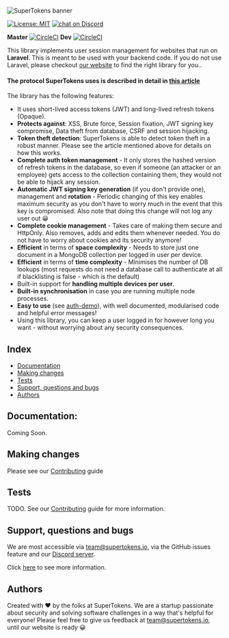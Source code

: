 ![SuperTokens banner](https://raw.githubusercontent.com/supertokens/supertokens-logo/master/images/Artboard%20%E2%80%93%2027%402x.png)

[![License: MIT](https://img.shields.io/badge/License-MIT-brightgreen.svg)](https://github.com/supertokens/supertokens-laravel-ref-jwt/blob/master/LICENSE)
<a href="https://supertokens.io/discord">
        <img src="https://img.shields.io/discord/603466164219281420.svg?logo=discord"
            alt="chat on Discord"></a>

**Master**
[![CircleCI](https://circleci.com/gh/supertokens/supertokens-laravel-ref-jwt.svg?style=svg)](https://circleci.com/gh/supertokens/supertokens-laravel-ref-jwt)
**Dev**
[![CircleCI](https://circleci.com/gh/supertokens/supertokens-laravel-ref-jwt/tree/dev.svg?style=svg)](https://circleci.com/gh/supertokens/supertokens-laravel-ref-jwt/tree/dev)

This library implements user session management for websites that run on **Laravel**. This is meant to be used with your backend code. If you do not use Laravel, please checkout [our website](https://supertokens.io) to find the right library for you..

#### The protocol SuperTokens uses is described in detail in [this article](https://medium.com/hackernoon/the-best-way-to-securely-manage-user-sessions-91f27eeef460)

The library has the following features:
- It uses short-lived access tokens (JWT) and long-lived refresh tokens (Opaque).
- **Protects against**: XSS, Brute force, Session fixation, JWT signing key compromise, Data theft from database, CSRF and session hijacking.
- **Token theft detection**: SuperTokens is able to detect token theft in a robust manner. Please see the article mentioned above for details on how this works.
- **Complete auth token management** - It only stores the hashed version of refresh tokens in the database, so even if someone (an attacker or an employee) gets access to the collection containing them, they would not be able to hijack any session.
- **Automatic JWT signing key generation** (if you don't provide one), management and **rotation** - Periodic changing of this key enables maximum security as you don't have to worry much in the event that this key is compromised. Also note that doing this change will not log any user out :grinning:
- **Complete cookie management** - Takes care of making them secure and HttpOnly. Also removes, adds and edits them whenever needed. You do not have to worry about cookies and its security anymore!
- **Efficient** in terms of **space complexity** - Needs to store just one document in a MongoDB collection per logged in user per device.
- **Efficient** in terms of **time complexity** - Minimises the number of DB lookups (most requests do not need a database call to authenticate at all if blacklisting is false - which is the default)
- Built-in support for **handling multiple devices per user**.
- **Built-in synchronisation** in case you are running multiple node processes.
- **Easy to use** (see [auth-demo](https://github.com/supertokens/auth-demo)), with well documented, modularised code and helpful error messages!
- Using this library, you can keep a user logged in for however long you want - without worrying about any security consequences. 

## Index
- [Documentation](https://github.com/supertokens/supertokens-laravel-ref-jwt#documentation)
- [Making changes](https://github.com/supertokens/supertokens-laravel-ref-jwt#making-changes)
- [Tests](https://github.com/supertokens/supertokens-laravel-ref-jwt#tests)
- [Support, questions and bugs](https://github.com/supertokens/supertokens-laravel-ref-jwt#support-questions-and-bugs)
- [Authors](https://github.com/supertokens/supertokens-laravel-ref-jwt#authors)

## Documentation: 
Coming Soon.

## Making changes
Please see our [Contributing](https://github.com/supertokens/supertokens-laravel-ref-jwt/blob/master/CONTRIBUTING.md) guide

## Tests
TODO.
See our [Contributing](https://github.com/supertokens/supertokens-laravel-ref-jwt/blob/master/CONTRIBUTING.md) guide for more information.

## Support, questions and bugs
We are most accessible via team@supertokens.io, via the GitHub issues feature and our [Discord server](https://supertokens.io/discord). 

Click [here](https://github.com/supertokens/supertokens-node-mysql-ref-jwt#support-questions-and-bugs) to see more information.

## Authors
Created with :heart: by the folks at SuperTokens. We are a startup passionate about security and solving software challenges in a way that's helpful for everyone! Please feel free to give us feedback at team@supertokens.io, until our website is ready :grinning:
